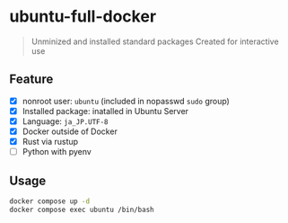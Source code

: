 # ubuntu-full-docker

> Unminized and installed standard packages
> Created for interactive use

## Feature

- [x] nonroot user: `ubuntu` (included in nopasswd `sudo` group)
- [x] Installed package: inatalled in Ubuntu Server
- [x] Language: `ja_JP.UTF-8`
- [x] Docker outside of Docker
- [x] Rust via rustup
- [ ] Python with pyenv

## Usage

```bash
docker compose up -d
docker compose exec ubuntu /bin/bash
```
